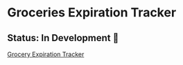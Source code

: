 # Groceries Expiration Tracker

## Status: In Development :construction:

[Grocery Expiration Tracker](https://grocery-expiration-tracker.vercel.app/)

